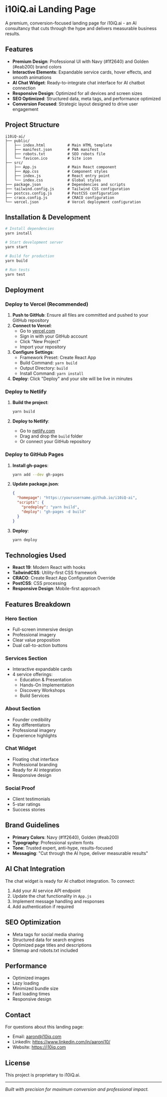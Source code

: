 # i10iQ.ai Landing Page

A premium, conversion-focused landing page for i10iQ.ai - an AI consultancy that cuts through the hype and delivers measurable business results.

## Features

- **Premium Design**: Professional UI with Navy (#1f2640) and Golden (#eab200) brand colors
- **Interactive Elements**: Expandable service cards, hover effects, and smooth animations
- **AI Chat Widget**: Ready-to-integrate chat interface for AI chatbot connection
- **Responsive Design**: Optimized for all devices and screen sizes
- **SEO Optimized**: Structured data, meta tags, and performance optimized
- **Conversion Focused**: Strategic layout designed to drive user engagement

## Project Structure

```
i10iQ-ai/
├── public/
│   ├── index.html          # Main HTML template
│   ├── manifest.json       # PWA manifest
│   ├── robots.txt          # SEO robots file
│   └── favicon.ico         # Site icon
├── src/
│   ├── App.js              # Main React component
│   ├── App.css             # Component styles
│   ├── index.js            # React entry point
│   └── index.css           # Global styles
├── package.json            # Dependencies and scripts
├── tailwind.config.js      # Tailwind CSS configuration
├── postcss.config.js       # PostCSS configuration
├── craco.config.js         # CRACO configuration
└── vercel.json             # Vercel deployment configuration
```

## Installation & Development

```bash
# Install dependencies
yarn install

# Start development server
yarn start

# Build for production
yarn build

# Run tests
yarn test
```

## Deployment

### Deploy to Vercel (Recommended)

1. **Push to GitHub**: Ensure all files are committed and pushed to your GitHub repository
2. **Connect to Vercel**: 
   - Go to [vercel.com](https://vercel.com)
   - Sign in with your GitHub account
   - Click "New Project"
   - Import your repository
3. **Configure Settings**:
   - Framework Preset: Create React App
   - Build Command: `yarn build`
   - Output Directory: `build`
   - Install Command: `yarn install`
4. **Deploy**: Click "Deploy" and your site will be live in minutes

### Deploy to Netlify

1. **Build the project**:
   ```bash
   yarn build
   ```

2. **Deploy to Netlify**:
   - Go to [netlify.com](https://netlify.com)
   - Drag and drop the `build` folder
   - Or connect your GitHub repository

### Deploy to GitHub Pages

1. **Install gh-pages**:
   ```bash
   yarn add --dev gh-pages
   ```

2. **Update package.json**:
   ```json
   {
     "homepage": "https://yourusername.github.io/i10iQ-ai",
     "scripts": {
       "predeploy": "yarn build",
       "deploy": "gh-pages -d build"
     }
   }
   ```

3. **Deploy**:
   ```bash
   yarn deploy
   ```

## Technologies Used

- **React 19**: Modern React with hooks
- **TailwindCSS**: Utility-first CSS framework
- **CRACO**: Create React App Configuration Override
- **PostCSS**: CSS processing
- **Responsive Design**: Mobile-first approach

## Features Breakdown

### Hero Section
- Full-screen immersive design
- Professional imagery
- Clear value proposition
- Dual call-to-action buttons

### Services Section
- Interactive expandable cards
- 4 service offerings:
  - Education & Presentation
  - Hands-On Implementation
  - Discovery Workshops
  - Build Services

### About Section
- Founder credibility
- Key differentiators
- Professional imagery
- Experience highlights

### Chat Widget
- Floating chat interface
- Professional branding
- Ready for AI integration
- Responsive design

### Social Proof
- Client testimonials
- 5-star ratings
- Success stories

## Brand Guidelines

- **Primary Colors**: Navy (#1f2640), Golden (#eab200)
- **Typography**: Professional system fonts
- **Tone**: Trusted expert, anti-hype, results-focused
- **Messaging**: "Cut through the AI hype, deliver measurable results"

## AI Chat Integration

The chat widget is ready for AI chatbot integration. To connect:

1. Add your AI service API endpoint
2. Update the chat functionality in `App.js`
3. Implement message handling and responses
4. Add authentication if required

## SEO Optimization

- Meta tags for social media sharing
- Structured data for search engines
- Optimized page titles and descriptions
- Sitemap and robots.txt included

## Performance

- Optimized images
- Lazy loading
- Minimized bundle size
- Fast loading times
- Responsive design

## Contact

For questions about this landing page:
- Email: aaron@i10iq.com
- LinkedIn: https://www.linkedin.com/in/aaroni10/
- Website: https://i10iq.com

## License

This project is proprietary to i10iQ.ai.

---

*Built with precision for maximum conversion and professional impact.*